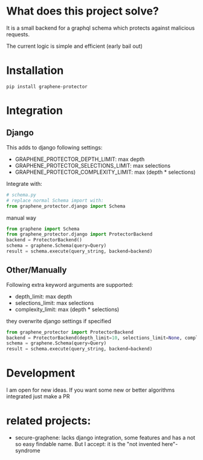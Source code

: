 # What does this project solve?

It is a small backend for a graphql schema which protects against malicious requests.

The current logic is simple and efficient (early bail out)


# Installation
````
pip install graphene-protector
````

# Integration

## Django
This adds to django following settings:
* GRAPHENE\_PROTECTOR\_DEPTH\_LIMIT: max depth
* GRAPHENE\_PROTECTOR\_SELECTIONS\_LIMIT: max selections
* GRAPHENE\_PROTECTOR\_COMPLEXITY\_LIMIT: max (depth * selections)

Integrate with:
```` python 3
# schema.py
# replace normal Schema import with:
from graphene_protector.django import Schema
````

manual way

```` python 3
from graphene import Schema
from graphene_protector.django import ProtectorBackend
backend = ProtectorBackend()
schema = graphene.Schema(query=Query)
result = schema.execute(query_string, backend=backend)

````

## Other/Manually
Following extra keyword arguments are supported:
* depth_limit: max depth
* selections_limit: max selections
* complexity_limit: max (depth * selections)

they overwrite django settings if specified

```` python 3
from graphene_protector import ProtectorBackend
backend = ProtectorBackend(depth_limit=10, selections_limit=None, complexity_limit=100)
schema = graphene.Schema(query=Query)
result = schema.execute(query_string, backend=backend)

````


# Development
I am open for new ideas.
If you want some new or better algorithms integrated just make a PR


# related projects:
* secure-graphene: lacks django integration, some features and has a not so easy findable name.
  But I accept: it is the "not invented here"-syndrome
